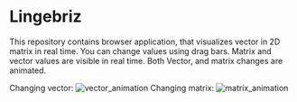 # Lingebriz
This repository contains browser application, that visualizes vector in 2D matrix in real time.
You can change values using drag bars. Matrix and vector values are visible in real time.
Both Vector, and matrix changes are animated.

Changing vector:
![vector_animation](https://user-images.githubusercontent.com/59472129/115463219-d8d40880-a22b-11eb-84d1-dcef8cf8baad.gif)
Changing matrix:
![matrix_animation](https://user-images.githubusercontent.com/59472129/115462617-24d27d80-a22b-11eb-8423-f9fc251e7531.gif)

